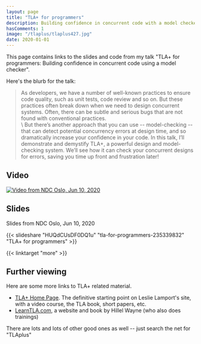 ```yaml
---
layout: page
title: "TLA+ for programmers"
description: Building confidence in concurrent code with a model checker
hasComments: 1
image: "/tlaplus/tlaplus427.jpg"
date: 2020-01-01
---
```


This page contains links to the slides and code from my talk "TLA+ for programmers: Building confidence in concurrent code using a model checker".

Here's the blurb for the talk:

> As developers, we have a number of well-known practices to ensure code quality, such as unit tests, code review and so on. But these practices often break down when we need to design concurrent systems. Often, there can be subtle and serious bugs that are not found with conventional practices.   \
  \ But there’s another approach that you can use -- model-checking -- that can detect potential concurrency errors at design time, and so dramatically increase your confidence in your code. In this talk, I’ll demonstrate and demystify TLA+, a powerful design and model-checking system. We’ll see how it can check your concurrent designs for errors, saving you time up front and frustration later!


## Video

[![Video from NDC Oslo, Jun 10, 2020](tlaplus427.jpg)](https://www.youtube.com/watch?v=tqwcz-Yt9gQ)

## Slides

Slides from NDC Oslo, Jun 10, 2020

{{< slideshare "HUQdCUsDF0DQ1u" "tla-for-programmers-235339832" "TLA+ for programmers" >}}

{{< linktarget "more" >}}

## Further viewing

Here are some more links to TLA+ related material.


* [TLA+ Home Page](https://lamport.azurewebsites.net/tla/tla.html). The definitive starting point on Leslie Lamport's site, with a video course, the TLA book, short papers, etc.
* [LearnTLA.com](http://www.learntla.com/), a website and book by Hillel Wayne (who also does trainings)

There are lots and lots of other good ones as well -- just search the net for "TLAplus"

